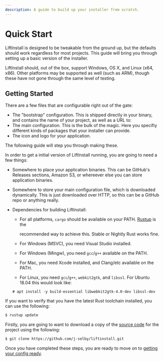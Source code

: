 ```yaml
---
description: A guide to build up your installer from scratch.
---
```


# Quick Start

LiftInstall is designed to be tweakable from the ground up, but the defaults should work regardless for most projects. This guide will bring you through setting up a basic version of the installer.

LiftInstall should, out of the box, support Windows, OS X, and Linux (x64, x86). Other platforms may be supported as well (such as ARM), though these have not gone through the same level of testing.

## Getting Started

There are a few files that are configurable right out of the gate:

* The "bootstrap" configuration. This is shipped directly in your binary, and contains the name of your project, as well as a URL to:
* The main configuration. This is the bulk of the magic. Here you specifiy different kinds of packages that your installer can provide.
* The icon and logo for your application.

The following guide will step you through making these.

In order to get a initial version of LiftInstall running, you are going to need a few things:

* Somewhere to place your application binaries. This can be GitHub's Releases sections, Amazon S3, or whereever else you can store application binaries.
* Somewhere to store your main configuration file, which is downloaded dynamically. This is just downloaded over HTTP, so this can be a GitHub repo or anything really.
*   Dependencies for building LiftInstall:

    *   For all platforms, `cargo` should be available on your PATH. [Rustup](https://rustup.rs/) is the&#x20;

        recommended way to achieve this. Stable or Nightly Rust works fine.
    * For Windows (MSVC), you need Visual Studio installed.
    * For Windows (Mingw), you need `gcc`/`g++` available on the PATH.
    * For Mac, you need Xcode installed, and Clang/etc available on the PATH.
    * For Linux, you need `gcc`/`g++`, `webkit2gtk`, and `libssl`. For Ubuntu 18.04 this would look like:

    ```
    # apt install -y build-essential libwebkit2gtk-4.0-dev libssl-dev
    ```

If you want to verify that you have the latest Rust toolchain installed, you can use the following:

```bash
$ rustup update
```

Firstly, you are going to want to download a copy of the [source code](https://github.com/j-selby/liftinstall) for the project using the following:

```bash
$ git clone https://github.com/j-selby/liftinstall.git
```

Once you have completed these steps, you are ready to move on to [getting your config ready](writing-your-configuration-file.md).
